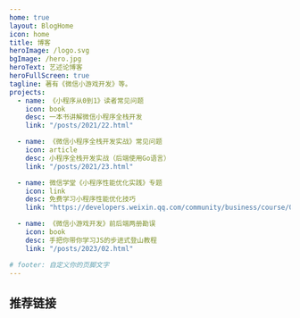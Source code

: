 ```yaml
---
home: true
layout: BlogHome
icon: home
title: 博客
heroImage: /logo.svg
bgImage: /hero.jpg
heroText: 艺述论博客
heroFullScreen: true
tagline: 著有《微信小游戏开发》等。
projects:
  - name: 《小程序从0到1》读者常见问题
    icon: book
    desc: 一本书讲解微信小程序全栈开发
    link: "/posts/2021/22.html"

  - name: 《微信小程序全栈开发实战》常见问题
    icon: article
    desc: 小程序全栈开发实战（后端使用Go语言）
    link: "/posts/2021/23.html"

  - name: 微信学堂《小程序性能优化实践》专题
    icon: link
    desc: 免费学习小程序性能优化技巧
    link: "https://developers.weixin.qq.com/community/business/course/000606628dc2e86dc0ddcbb115940d"

  - name: 《微信小游戏开发》前后端两册勘误
    icon: book
    desc: 手把你带你学习JS的步进式登山教程
    link: "/posts/2023/02.html"

# footer: 自定义你的页脚文字
---
```


## 推荐链接

<SiteInfo
  name="LIYI's Blog"
  desc="码农一枚"
  url="/"
  logo="/logo.svg"
  repo="https://github.com/rixingyike/" preview="/preview.png" />